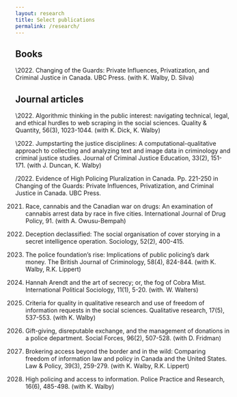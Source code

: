```yaml
---
layout: research
title: Select publications
permalink: /research/
---
```


## Books

\\2022. Changing of the Guards: Private Influences, Privatization, and Criminal Justice in Canada. UBC Press. (with K. Walby, D. Silva)

## Journal articles

\2022. Algorithmic thinking in the public interest: navigating technical, legal, and ethical hurdles to web scraping in the social sciences. Quality & Quantity, 56(3), 1023-1044. (with K. Dick, K. Walby)

\2022. Jumpstarting the justice disciplines: A computational-qualitative approach to collecting and analyzing text and image data in criminology and criminal justice studies. Journal of Criminal Justice Education, 33(2), 151-171. (with J. Duncan, K. Walby)

/2022. Evidence of High Policing Pluralization in Canada. Pp. 221-250 in Changing of the Guards: Private Influences, Privatization, and Criminal Justice in Canada. UBC Press.

2021. Race, cannabis and the Canadian war on drugs: An examination of cannabis arrest data by race in five cities. International Journal of Drug Policy, 91. (with A. Owusu-Bempah)

2018. Deception declassified: The social organisation of cover storying in a secret intelligence operation. Sociology, 52(2), 400-415.

2018. The police foundation’s rise: Implications of public policing’s dark money. The British Journal of Criminology, 58(4), 824-844. (with K. Walby, R.K. Lippert)

2017. Hannah Arendt and the art of secrecy; or, the fog of Cobra Mist. International Political Sociology, 11(1), 5-20. (with. W. Walters)

2017. Criteria for quality in qualitative research and use of freedom of information requests in the social sciences. Qualitative research, 17(5), 537-553. (with K. Walby)

2017. Gift-giving, disreputable exchange, and the management of donations in a police department. Social Forces, 96(2), 507-528. (with D. Fridman)

2017. Brokering access beyond the border and in the wild: Comparing freedom of information law and policy in Canada and the United States. Law & Policy, 39(3), 259-279. (with K. Walby, R.K. Lippert)

2015. High policing and access to information. Police Practice and Research, 16(6), 485-498. (with K. Walby)

